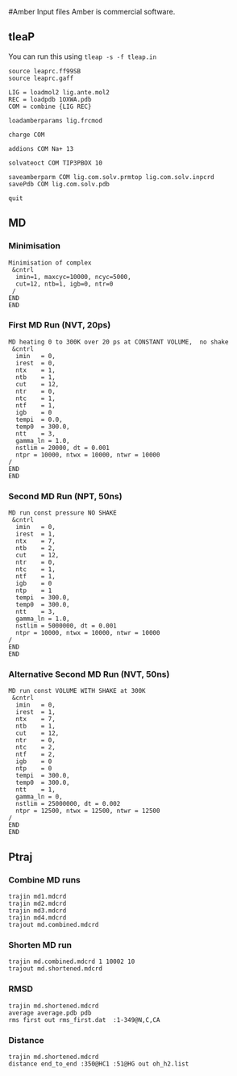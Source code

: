 #Amber Input files
Amber is commercial software.

## tleaP

You can run this using `tleap -s -f tleap.in`

```
source leaprc.ff99SB
source leaprc.gaff

LIG = loadmol2 lig.ante.mol2
REC = loadpdb 1OXWA.pdb
COM = combine {LIG REC}

loadamberparams lig.frcmod

charge COM

addions COM Na+ 13

solvateoct COM TIP3PBOX 10

saveamberparm COM lig.com.solv.prmtop lig.com.solv.inpcrd
savePdb COM lig.com.solv.pdb

quit
```

## MD

### Minimisation
```
Minimisation of complex
 &cntrl
  imin=1, maxcyc=10000, ncyc=5000,
  cut=12, ntb=1, igb=0, ntr=0
 /
END
END
```
### First MD Run (NVT, 20ps)
```
MD heating 0 to 300K over 20 ps at CONSTANT VOLUME,  no shake
 &cntrl
  imin   = 0,
  irest  = 0,
  ntx    = 1,
  ntb    = 1,
  cut    = 12,
  ntr    = 0,
  ntc    = 1,
  ntf    = 1,
  igb    = 0
  tempi  = 0.0,
  temp0  = 300.0,
  ntt    = 3,
  gamma_ln = 1.0,
  nstlim = 20000, dt = 0.001
  ntpr = 10000, ntwx = 10000, ntwr = 10000
/
END
END
```
### Second MD Run (NPT, 50ns)
```
MD run const pressure NO SHAKE
 &cntrl
  imin   = 0,
  irest  = 1,
  ntx    = 7,
  ntb    = 2,
  cut    = 12,
  ntr    = 0,
  ntc    = 1,
  ntf    = 1,
  igb    = 0
  ntp    = 1
  tempi  = 300.0,
  temp0  = 300.0,
  ntt    = 3,
  gamma_ln = 1.0,
  nstlim = 5000000, dt = 0.001
  ntpr = 10000, ntwx = 10000, ntwr = 10000
/
END
END
```
### Alternative Second MD Run (NVT, 50ns)
```
MD run const VOLUME WITH SHAKE at 300K
 &cntrl
  imin   = 0,
  irest  = 1,
  ntx    = 7,
  ntb    = 1,
  cut    = 12,
  ntr    = 0,
  ntc    = 2,
  ntf    = 2,
  igb    = 0
  ntp    = 0
  tempi  = 300.0,
  temp0  = 300.0,
  ntt    = 1,
  gamma_ln = 0,
  nstlim = 25000000, dt = 0.002
  ntpr = 12500, ntwx = 12500, ntwr = 12500
/
END
END
```
## Ptraj

### Combine MD runs
```
trajin md1.mdcrd
trajin md2.mdcrd
trajin md3.mdcrd
trajin md4.mdcrd
trajout md.combined.mdcrd
```
### Shorten MD run
```
trajin md.combined.mdcrd 1 10002 10
trajout md.shortened.mdcrd
```
### RMSD
```
trajin md.shortened.mdcrd
average average.pdb pdb
rms first out rms_first.dat  :1-349@N,C,CA
```
### Distance
```
trajin md.shortened.mdcrd
distance end_to_end :350@HC1 :51@HG out oh_h2.list
```
